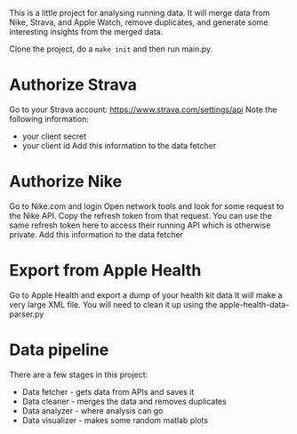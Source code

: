 This is a little project for analysing running data. It will merge data from Nike, Strava, and Apple Watch, remove duplicates, and generate some interesting insights from the merged data.

Clone the project, do a `make init` and then run main.py.

# Authorize Strava

Go to your Strava account: https://www.strava.com/settings/api
Note the following information:
- your client secret
- your client id
Add this information to the data fetcher

# Authorize Nike

Go to Nike.com and login
Open network tools and look for some request to the Nike API. Copy the refresh token from that request.
You can use the same refresh token here to access their running API which is otherwise private.
Add this information to the data fetcher

# Export from Apple Health

Go to Apple Health and export a dump of your health kit data
It will make a very large XML file. 
You will need to clean it up using the apple-health-data-parser.py

# Data pipeline

There are a few stages in this project:
- Data fetcher - gets data from APIs and saves it
- Data cleaner - merges the data and removes duplicates
- Data analyzer - where analysis can go
- Data visualizer - makes some random matlab plots